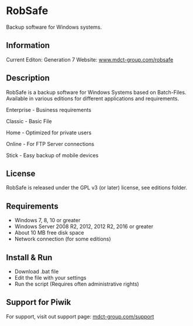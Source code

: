 # RobSafe
Backup software for Windows systems.


## Information 
Current Editon: Generation 7
Website: www.mdct-group.com/robsafe


## Description

RobSafe is a backup software for Windows Systems based on Batch-Files. Available in various editions for different applications and requirements.


Enterprise - Business requirements

Classic - Basic File

Home - Optimized for private users

Online - For FTP Server connections

Stick - Easy backup of mobile devices


## License

RobSafe is released under the GPL v3 (or later) license, see editions folder.


## Requirements

  * Windows 7, 8, 10 or greater
  * Windows Server 2008 R2, 2012, 2012 R2, 2016 or greater
  * About 10 MB free disk space
  * Network connection (for some editions)
 

## Install & Run

  * Download .bat file
  * Edit the file with your settings
  * Run the script (Requires often administrative rights)


## Support for Piwik

For support, visit out support page: [mdct-group.com/support](http://www.mdct-group.com/support)
  
  
  

